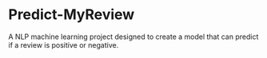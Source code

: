 # Predict-MyReview
A NLP machine learning project designed to create a model that can predict if a review is positive or negative.
